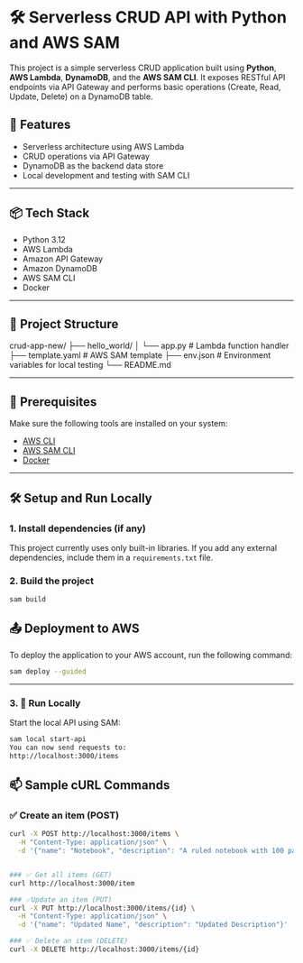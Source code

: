 # 🛠️ Serverless CRUD API with Python and AWS SAM

This project is a simple serverless CRUD application built using **Python**, **AWS Lambda**, **DynamoDB**, and the **AWS SAM CLI**. It exposes RESTful API endpoints via API Gateway and performs basic operations (Create, Read, Update, Delete) on a DynamoDB table.

## 🚀 Features

- Serverless architecture using AWS Lambda
- CRUD operations via API Gateway
- DynamoDB as the backend data store
- Local development and testing with SAM CLI

---

## 📦 Tech Stack

- Python 3.12
- AWS Lambda
- Amazon API Gateway
- Amazon DynamoDB
- AWS SAM CLI
- Docker

---

## 📁 Project Structure

crud-app-new/
├── hello_world/
│ └── app.py # Lambda function handler
├── template.yaml # AWS SAM template
├── env.json # Environment variables for local testing
└── README.md



---

## 🔧 Prerequisites

Make sure the following tools are installed on your system:

- [AWS CLI](https://docs.aws.amazon.com/cli/latest/userguide/install-cliv2.html)
- [AWS SAM CLI](https://docs.aws.amazon.com/serverless-application-model/latest/developerguide/install-sam-cli.html)
- [Docker](https://www.docker.com/products/docker-desktop/)

---

## 🛠️ Setup and Run Locally

### 1. Install dependencies (if any)

This project currently uses only built-in libraries. If you add any external dependencies, include them in a `requirements.txt` file.

### 2. Build the project

```bash
sam build

```

## 📤 Deployment to AWS

To deploy the application to your AWS account, run the following command:

```bash
sam deploy --guided
```

---
### 3. 🧪 Run Locally

Start the local API using SAM:

```bash
sam local start-api
You can now send requests to:
http://localhost:3000/items

```


## 📫 Sample cURL Commands

### ✅ Create an item (POST)
```bash
curl -X POST http://localhost:3000/items \
  -H "Content-Type: application/json" \
  -d '{"name": "Notebook", "description": "A ruled notebook with 100 pages"}'


### ✅ Get all items (GET)
curl http://localhost:3000/item

### ✅Update an item (PUT)
curl -X PUT http://localhost:3000/items/{id} \
  -H "Content-Type: application/json" \
  -d '{"name": "Updated Name", "description": "Updated Description"}'

### ✅ Delete an item (DELETE)
curl -X DELETE http://localhost:3000/items/{id}




